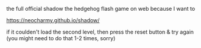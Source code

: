 the full official shadow the hedgehog flash game on web because I want to

https://neocharmy.github.io/shadow/

if it coulden't load the second level, then press the reset button & try again (you might need to do that 1-2 times, sorry)
